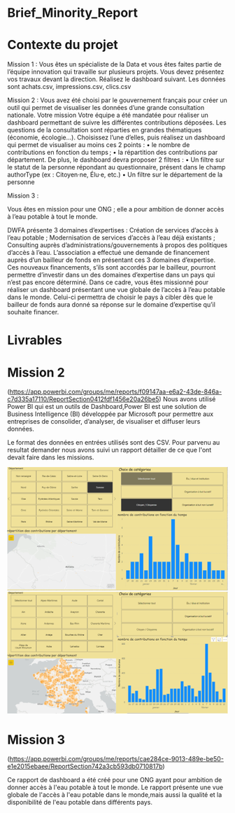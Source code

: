 # Brief_Minority_Report

# Contexte du projet

Mission 1 : Vous êtes un spécialiste de la Data et vous êtes faites partie de l’équipe innovation qui travaille sur plusieurs projets. Vous devez présentez vos travaux devant la direction. Réalisez le dashboard suivant. Les données sont achats.csv, impressions.csv, clics.csv

Mission 2 : Vous avez été choisi par le gouvernement français pour créer un outil qui permet de visualiser les données d’une grande consultation nationale.
Votre mission Votre équipe a été mandatée pour réaliser un dashboard permettant de suivre les différentes contributions déposées. Les questions de la consultation sont réparties en grandes thématiques (économie, écologie...). Choisissez l’une d’elles, puis réalisez un dashboard qui permet de visualiser au moins ces 2 points : • le nombre de contributions en fonction du temps ; • la répartition des contributions par département. De plus, le dashboard devra proposer 2 filtres : • Un filtre sur le statut de la personne répondant au questionnaire, présent dans le champ authorType (ex : Citoyen·ne, Élu·e, etc.) • Un filtre sur le département de la personne

Mission 3 :

Vous êtes en mission pour une ONG ; elle a pour ambition de donner accès à l’eau potable à tout le monde.

DWFA présente 3 domaines d’expertises :
Création de services d’accès à l’eau potable ; Modernisation de services d’accès à l’eau déjà existants ; Consulting auprès d’administrations/gouvernements à propos des politiques d’accès à l’eau. L’association a effectué une demande de financement auprès d’un bailleur de fonds en présentant ces 3 domaines d’expertise. Ces nouveaux financements, s’ils sont accordés par le bailleur, pourront permettre d’investir dans un des domaines d’expertise dans un pays qui n’est pas encore déterminé. Dans ce cadre, vous êtes missionné pour réaliser un dashboard présentant une vue globale de l’accès à l’eau potable dans le monde. Celui-ci permettra de choisir le pays à cibler dès que le bailleur de fonds aura donné sa réponse sur le domaine d’expertise qu’il souhaite financer.


# Livrables
# Mission 2
(https://app.powerbi.com/groups/me/reports/f09147aa-e6a2-43de-846a-c7d335a17110/ReportSection0412fdf1456e20a26be5)
Nous avons utilisé Power BI qui est un outils de Dashboard,Power BI est une solution de Business Intelligence (BI) développée par Microsoft pour permettre aux entreprises de consolider, d’analyser, de visualiser et diffuser leurs données.

Le format des données en entrées utilisés sont des CSV.
Pour parvenu au resultat demander nous avons suivi un rapport détailler de ce que l'ont devait faire dans les missions.

![](mission2.PNG)
![](mission2vide.PNG)

# Mission 3
(https://app.powerbi.com/groups/me/reports/cae284ce-9013-489e-be50-e1e2015ebaee/ReportSection742a3cb593db0710817b)

Ce rapport de dashboard a été créé pour une ONG ayant pour ambition de donner accès à l'eau potable à tout le monde. Le rapport présente une vue globale de l'accès à l'eau potable dans le monde,mais aussi la qualité et la disponibilité de l'eau potable dans différents pays.



